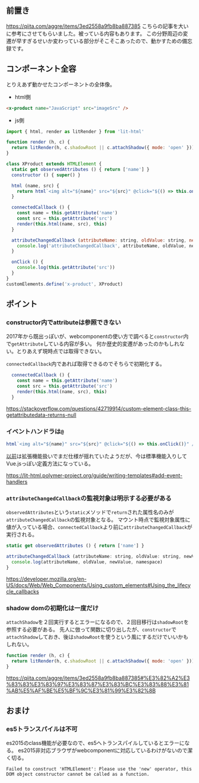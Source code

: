 ## 前置き

https://qiita.com/aggre/items/3ed2558a9fb8ba887385
こちらの記事を大いに参考にさせてもらいました。被っている内容もあります。
この分野周辺の変遷が早すぎるせいか変わっている部分がそこそこあったので、動かすための備忘録です。

## コンポーネント全容
とりえあず動かせたコンポーネントの全体像。

* html側

```html
<x-product name="JavaScript" src="imageSrc" />
```
* js側

```js
import { html, render as litRender } from 'lit-html'

function render (h, c) {
  return litRender(h, c.shadowRoot || c.attachShadow({ mode: 'open' }))
}

class XProduct extends HTMLElement {
  static get observedAttributes () { return ['name'] }
  constructor () { super() }

  html (name, src) {
    return html`<img alt="${name}" src="${src}" @click="${() => this.onClick()}" />`
  }

  connectedCallback () {
    const name = this.getAttribute('name')
    const src = this.getAttribute('src')
    render(this.html(name, src), this)
  }

  attributeChangedCallback (attributeName: string, oldValue: string, newValue: string, namespace: string) {
    console.log('attributeChangedCallback', attributeName, oldValue, newValue, namespace)
  }

  onClick () {
    console.log(this.getAttribute('src'))
  }
}
customElements.define('x-product', XProduct)

```

## ポイント
### constructor内でattributeは参照できない
2017年から既出っぽいが、webcomponentの使い方で調べると`constructor`内で`getAttribute`している内容が多い。
何か歴史的変遷があったのかもしれない。とりあえず現時点では取得できない。

`connectedCallback`内であれば取得できるのでそちらで初期化する。

```js
  connectedCallback () {
    const name = this.getAttribute('name')
    const src = this.getAttribute('src')
    render(this.html(name, src), this)
  }
```

https://stackoverflow.com/questions/42719914/custom-element-class-this-getattributedata-returns-null

### イベントハンドラは`@`
```js
html`<img alt="${name}" src="${src}" @click="${() => this.onClick()}" />`
```
[以前](https://qiita.com/aggre/items/3ed2558a9fb8ba887385#vanilla-web-components--lit-html)は拡張機能扱いでまだ仕様が揺れていたようだが、今は標準機能入りしてVue.jsっぽい定義方法になっている。

https://lit-html.polymer-project.org/guide/writing-templates#add-event-handlers

### `attributeChangedCallback`の監視対象は明示する必要がある
`observedAttributes`という`static`メソッドで`return`された属性名のみが`attributeChangedCallback`の監視対象となる。
マウント時点で監視対象属性に値が入っている場合、`connectedCallback`より前に`attributeChangedCallback`が実行される。

```js
static get observedAttributes () { return ['name'] }

attributeChangedCallback (attributeName: string, oldValue: string, newValue: string, namespace: string) {
  console.log(attributeName, oldValue, newValue, namespace)
}
```

https://developer.mozilla.org/en-US/docs/Web/Web_Components/Using_custom_elements#Using_the_lifecycle_callbacks

### shadow domの初期化は一度だけ
`attachShadow`を２回実行するとエラーになるので、２回目移行は`shadowRoot`を参照する必要がある。
先人に倣って関数に切り出したが、`constructor`で`attachShadow`しておき、後は`shadowRoot`を使うという風にするだけでいいかもしれない。

```js
function render (h, c) {
  return litRender(h, c.shadowRoot || c.attachShadow({ mode: 'open' }))
}
```

https://qiita.com/aggre/items/3ed2558a9fb8ba887385#%E3%82%A2%E3%83%83%E3%83%97%E3%83%87%E3%83%BC%E3%83%88%E3%81%AB%E5%AF%BE%E5%BF%9C%E3%81%99%E3%82%8B

## おまけ
### es5トランスパイルは不可
es2015のclass機能が必要なので、es5へトランスパイルしているとエラーになる。
es2015非対応ブラウザがwebcomponentに対応しているわけがないので潔く切る。

```
Failed to construct 'HTMLElement': Please use the 'new' operator, this DOM object constructor cannot be called as a function.
```

